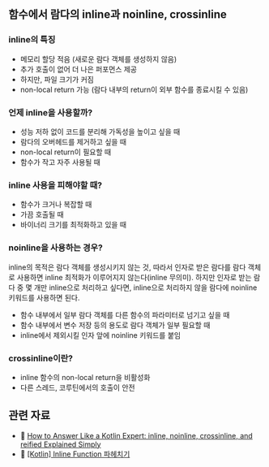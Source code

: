 ## 함수에서 람다의 inline과 noinline, crossinline

### inline의 특징
- 메모리 할당 적음 (새로운 람다 객체를 생성하지 않음)
- 추가 호출이 없어 더 나은 퍼포먼스 제공
- 하지만, 파일 크기가 커짐
- non-local return 가능 (람다 내부의 return이 외부 함수를 종료시킬 수 있음)

### 언제 inline을 사용할까?
- 성능 저하 없이 코드를 분리해 가독성을 높이고 싶을 때
- 람다의 오버헤드를 제거하고 싶을 때
- non-local return이 필요할 때
- 함수가 작고 자주 사용될 때

### inline 사용을 피해야할 때?
- 함수가 크거나 복잡할 때
- 가끔 호출될 때
- 바이너리 크기를 최적화하고 있을 때

### noinline을 사용하는 경우?
inline의 목적은 람다 객체를 생성시키지 않는 것, 따라서 인자로 받은 람다를 람다 객체로 사용하면 inline 최적화가 이루어지지 않는다(inline 무의미). 
하지만 인자로 받는 람다 중 몇 개만 inline으로 처리하고 싶다면, inline으로 처리하지 않을 람다에 noinline 키워드를 사용하면 된다. 
  - 함수 내부에서 일부 람다 객체를 다른 함수의 파라미터로 넘기고 싶을 때
  - 함수 내부에서 변수 저장 등의 용도로 람다 객체가 일부 필요할 때
  - inline에서 제외시킬 인자 앞에 noinline 키워드를 붙임 

### crossinline이란?
  - inline 함수의 non-local return을 비활성화
  - 다른 스레드, 코루틴에서의 호출이 안전

## 관련 자료
- 🧩 [How to Answer Like a Kotlin Expert: inline, noinline, crossinline, and reified Explained Simply](https://proandroiddev.com/how-to-answer-like-a-kotlin-expert-inline-noinline-crossinline-and-reified-explained-simply-6fd446584fa4)
- 🧩 [[Kotlin] Inline Function 파헤치기](https://velog.io/@haero_kim/Kotlin-Inline-Function-%ED%8C%8C%ED%97%A4%EC%B9%98%EA%B8%B0)
